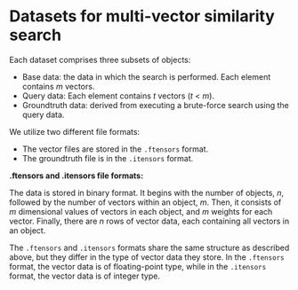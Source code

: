 # Datasets for multi-vector similarity search

Each dataset comprises three subsets of objects:
* Base data: the data in which the search is performed. Each element contains $m$ vectors.
* Query data: Each element contains $t$ vectors ($t$ < $m$).
* Groundtruth data: derived from executing a brute-force search using the query data.

We utilize two different file formats:
* The vector files are stored in the `.ftensors` format.
* The groundtruth file is in the `.itensors` format.

**.ftensors and .itensors file formats:**

The data is stored in binary format. It begins with the number of objects, $n$, followed by the number of vectors within an object, $m$. Then, it consists of $m$ dimensional values of vectors in each object, and $m$ weights for each vector. Finally, there are $n$ rows of vector data, each containing all vectors in an object.

The `.ftensors` and `.itensors` formats share the same structure as described above, but they differ in the type of vector data they store. In the `.ftensors` format, the vector data is of floating-point type, while in the `.itensors` format, the vector data is of integer type.